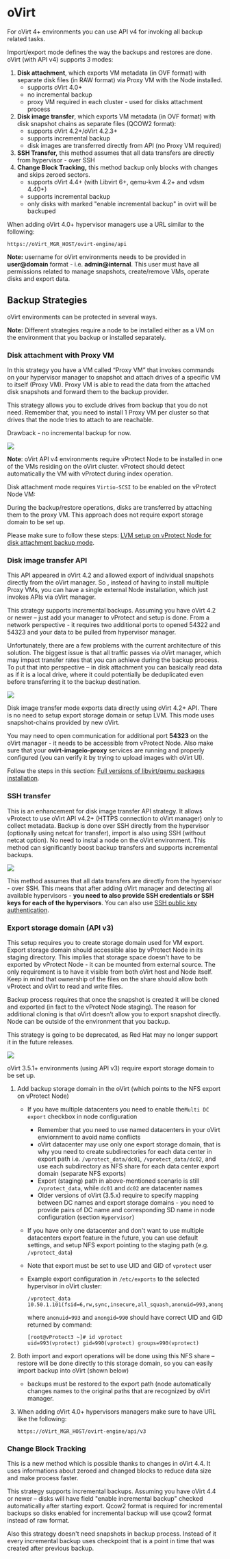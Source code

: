 # oVirt

For oVirt 4+ environments you can use API v4 for invoking all backup related tasks.

Import/export mode defines the way the backups and restores are done. oVirt \(with API v4\) supports 3 modes:

1. **Disk attachment**, which exports VM metadata \(in OVF format\) with separate disk files \(in RAW format\) via Proxy VM with the Node installed.
   * supports oVirt 4.0+
   * no incremental backup
   * proxy VM required in each cluster - used for disks attachment process
2. **Disk image transfer**, which exports VM metadata \(in OVF format\) with disk snapshot chains as separate files \(QCOW2 format\):
   * supports oVirt 4.2+/oVirt 4.2.3+
   * supports incremental backup
   * disk images are transferred directly from API \(no Proxy VM required\)
3. **SSH Transfer,** this method assumes that all data transfers are directly from hypervisor - over SSH
4. **Change Block Tracking,** this method backup only blocks with changes and skips zeroed sectors.
   * supports oVirt 4.4+ (with Libvirt 6+, qemu-kvm 4.2+ and vdsm 4.40+)
   * supports incremental backup
   * only disks with marked "enable incremental backup" in ovirt will be backuped

When adding oVirt 4.0+ hypervisor managers use a URL similar to the following:

```text
https://oVirt_MGR_HOST/ovirt-engine/api
```

**Note:** username for oVirt environments needs to be provided in **user@domain** format - i.e. **admin@internal**. This user must have all permissions related to manage snapshots, create/remove VMs, operate disks and export data.

## Backup Strategies

oVirt environments can be protected in several ways.

**Note:** Different strategies require a node to be installed either as a VM on the environment that you backup or installed separately.

### Disk attachment with Proxy VM

In this strategy you have a VM called “Proxy VM” that invokes commands on your hypervisor manager to snapshot and attach drives of a specific VM to itself \(Proxy VM\). Proxy VM is able to read the data from the attached disk snapshots and forward them to the backup provider.

This strategy allows you to exclude drives from backup that you do not need. Remember that, you need to install 1 Proxy VM per cluster so that drives that the node tries to attach to are reachable.

Drawback - no incremental backup for now.

![](../../../.gitbook/assets/deployment-vprotect-ovirt-disk-attachment.png)

**Note**: oVirt API v4 environments require vProtect Node to be installed in one of the VMs residing on the oVirt cluster. vProtect should detect automatically the VM with vProtect during index operation.

Disk attachment mode requires `Virtio-SCSI` to be enabled on the vProtect Node VM:

During the backup/restore operations, disks are transferred by attaching them to the proxy VM. This approach does not require export storage domain to be set up.

Please make sure to follow these steps: [LVM setup on vProtect Node for disk attachment backup mode](../../common-tasks/lvm-setup-on-vprotect-node-for-disk-attachment-backup-mode.md).

### Disk image transfer API

This API appeared in oVirt 4.2 and allowed export of individual snapshots directly from the oVirt manager. So , instead of having to install multiple Proxy VMs, you can have a single external Node installation, which just invokes APIs via oVirt manager.

This strategy supports incremental backups. Assuming you have oVirt 4.2 or newer – just add your manager to vProtect and setup is done. From a network perspective - it requires two additional ports to opened 54322 and 54323 and your data to be pulled from hypervisor manager.

Unfortunately, there are a few problems with the current architecture of this solution. The biggest issue is that all traffic passes via oVirt manager, which may impact transfer rates that you can achieve during the backup process. To put that into perspective – in disk attachment you can basically read data as if it is a local drive, where it could potentially be deduplicated even before transferring it to the backup destination.

![](../../../.gitbook/assets/deployment-vprotect-ovirt-disk-image-transfer.png)

Disk image transfer mode exports data directly using oVirt 4.2+ API. There is no need to setup export storage domain or setup LVM. This mode uses snapshot-chains provided by new oVirt.

You may need to open communication for additional port **54323** on the oVirt manager - it needs to be accessible from vProtect Node. Also make sure that your **ovirt-imageio-proxy** services are running and properly configured \(you can verify it by trying to upload images with oVirt UI\).

Follow the steps in this section: [Full versions of libvirt/qemu packages installation](../../common-tasks/full-versions-of-libvirt-qemu-packages-installation.md).

### SSH transfer

This is an enhancement for disk image transfer API strategy. It allows vProtect to use oVirt API v4.2+ \(HTTPS connection to oVirt manager\) only to collect metadata. Backup is done over SSH directly from the hypervisor \(optionally using netcat for transfer\), import is also using SSH \(without netcat option\). No need to instal a node on the oVirt environment. This method can significantly boost backup transfers and supports incremental backups.

![](../../../.gitbook/assets/deployment-vprotect-ovirt-ssh-transfer.png)

This method assumes that all data transfers are directly from the hypervisor - over SSH. This means that after adding oVirt manager and detecting all available hypervisors - **you need to also provide SSH credentials or SSH keys for each of the hypervisors**. You can also use [SSH public key authentication](red-hat-virtualization.md).

### Export storage domain \(API v3\)

This setup requires you to create storage domain used for VM export. Export storage domain should accessible also by vProtect Node in its staging directory. This implies that storage space doesn't have to be exported by vProtect Node - it can be mounted from external source. The only requirement is to have it visible from both oVirt host and Node itself. Keep in mind that ownership of the files on the share should allow both vProtect and oVirt to read and write files.

Backup process requires that once the snapshot is created it will be cloned and exported \(in fact to the vProtect Node staging\). The reason for additional cloning is that oVirt doesn’t allow you to export snapshot directly. Node can be outside of the environment that you backup.

This strategy is going to be deprecated, as Red Hat may no longer support it in the future releases.

![](../../../.gitbook/assets/deployment-vprotect-ovirt-export-storage-domain.png)

oVirt 3.5.1+ environments \(using API v3\) require export storage domain to be set up.

1. Add backup storage domain in the oVirt \(which points to the NFS export on vProtect Node\)
   * If you have multiple datacenters you need to enable the`Multi DC export` checkbox in node configuration
     * Remember that you need to use named datacenters in your oVirt enviornment to avoid name conflicts
     * oVirt datacenter may use only one export storage domain, that is why you need to create subdirectories for each data center in export path i.e. `/vprotect_data/dc01`, `/vprotect_data/dc02`, and use each subdirectory as NFS share for each data center export domain \(separate NFS exports\)
     * Export \(staging\) path in above-mentioned scenario is still `/vprotect_data`, while `dc01` and `dc02` are datacenter names
     * Older versions of oVirt \(3.5.x\) require to specify mapping between DC names and export storage domains - you need to provide pairs of DC name and corresponding SD name in node configuration \(section `Hypervisor`\)
   * If you have only one datacenter and don't want to use multiple datacenters export feature in the future, you can use default settings, and setup NFS export pointing to the staging path \(e.g. `/vprotect_data`\)
   * Note that export must be set to use UID and GID of `vprotect` user
   * Example export configuration in `/etc/exports` to the selected hypervisor in oVirt cluster:

     ```text
     /vprotect_data    10.50.1.101(fsid=6,rw,sync,insecure,all_squash,anonuid=993,anongid=990)
     ```

     where `anonuid=993` and `anongid=990` should have correct UID and GID returned by command:

     ```text
     [root@vProtect3 ~]# id vprotect
     uid=993(vprotect) gid=990(vprotect) groups=990(vprotect)
     ```
2. Both import and export operations will be done using this NFS share – restore will be done directly to this storage domain, so you can easily import backup into oVirt \(shown below\)
   * backups must be restored to the export path \(node automatically changes names to the original paths that are recognized by oVirt manager.
3. When adding oVirt 4.0+ hypervisors managers make sure to have URL like the following:

   ```text
   https://oVirt_MGR_HOST/ovirt-engine/api/v3
   ```
   
### Change Block Tracking

This is a new method which is possible thanks to changes in oVirt 4.4. It uses informations about zeroed and changed blocks to reduce data size and make process faster. 

This strategy supports incremental backups. Assuming you have oVirt 4.4 or newer – disks will have field "enable incremental backup" checked automatically after starting export. Qcow2 format is required for incremental backups so disks enabled for incremental backup will use qcow2 format instead of raw format.

Also this strategy doesn't need snapshots in backup process. Instead of it every incremental backup uses checkpoint that is a point in time that was created after previous backup. 
